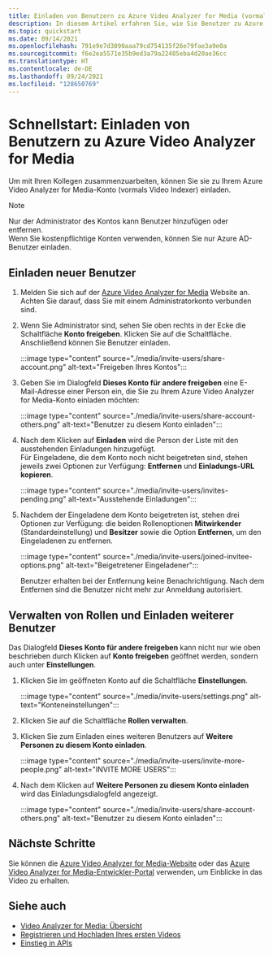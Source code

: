 ```yaml
---
title: Einladen von Benutzern zu Azure Video Analyzer for Media (vormals Video Analyzer for Media) – Azure
description: In diesem Artikel erfahren Sie, wie Sie Benutzer zu Azure Video Analyzer for Media (vormals Video Analyzer for Media) einladen.
ms.topic: quickstart
ms.date: 09/14/2021
ms.openlocfilehash: 791e9e7d3090aaa79cd754135f26e79fae3a9e0a
ms.sourcegitcommit: f6e2ea5571e35b9ed3a79a22485eba4d20ae36cc
ms.translationtype: HT
ms.contentlocale: de-DE
ms.lasthandoff: 09/24/2021
ms.locfileid: "128650769"
---
```

# <a name="quickstart-invite-users-to-video-analyzer-for-media"></a>Schnellstart: Einladen von Benutzern zu Azure Video Analyzer for Media

Um mit Ihren Kollegen zusammenzuarbeiten, können Sie sie zu Ihrem Azure Video Analyzer for Media-Konto (vormals Video Indexer) einladen. 

> [!NOTE]
> Nur der Administrator des Kontos kann Benutzer hinzufügen oder entfernen.</br>
> Wenn Sie kostenpflichtige Konten verwenden, können Sie nur Azure AD-Benutzer einladen.

## <a name="invite-new-users"></a>Einladen neuer Benutzer

1. Melden Sie sich auf der [Azure Video Analyzer for Media](https://www.videoindexer.ai/) Website an. Achten Sie darauf, dass Sie mit einem Administratorkonto verbunden sind.
1. Wenn Sie Administrator sind, sehen Sie oben rechts in der Ecke die Schaltfläche **Konto freigeben**. Klicken Sie auf die Schaltfläche. Anschließend können Sie Benutzer einladen. 

    :::image type="content" source="./media/invite-users/share-account.png" alt-text="Freigeben Ihres Kontos":::
1. Geben Sie im Dialogfeld **Dieses Konto für andere freigeben** eine E-Mail-Adresse einer Person ein, die Sie zu Ihrem Azure Video Analyzer for Media-Konto einladen möchten:

    :::image type="content" source="./media/invite-users/share-account-others.png" alt-text="Benutzer zu diesem Konto einladen":::  
1. Nach dem Klicken auf **Einladen** wird die Person der Liste mit den ausstehenden Einladungen hinzugefügt. <br/>Für Eingeladene, die dem Konto noch nicht beigetreten sind, stehen jeweils zwei Optionen zur Verfügung: **Entfernen** und **Einladungs-URL kopieren**.

    :::image type="content" source="./media/invite-users/invites-pending.png" alt-text="Ausstehende Einladungen":::  
1. Nachdem der Eingeladene dem Konto beigetreten ist, stehen drei Optionen zur Verfügung: die beiden Rollenoptionen **Mitwirkender** (Standardeinstellung) und **Besitzer** sowie die Option **Entfernen**, um den Eingeladenen zu entfernen.

    :::image type="content" source="./media/invite-users/joined-invitee-options.png" alt-text="Beigetretener Eingeladener":::  

    Benutzer erhalten bei der Entfernung keine Benachrichtigung. Nach dem Entfernen sind die Benutzer nicht mehr zur Anmeldung autorisiert.

## <a name="manage-roles-invite-more-users"></a>Verwalten von Rollen und Einladen weiterer Benutzer

Das Dialogfeld **Dieses Konto für andere freigeben** kann nicht nur wie oben beschrieben durch Klicken auf **Konto freigeben** geöffnet werden, sondern auch unter **Einstellungen**.

1. Klicken Sie im geöffneten Konto auf die Schaltfläche **Einstellungen**. 

    :::image type="content" source="./media/invite-users/settings.png" alt-text="Konteneinstellungen":::  
1. Klicken Sie auf die Schaltfläche **Rollen verwalten**.
1. Klicken Sie zum Einladen eines weiteren Benutzers auf **Weitere Personen zu diesem Konto einladen**.

    :::image type="content" source="./media/invite-users/invite-more-people.png" alt-text="INVITE MORE USERS":::  
1. Nach dem Klicken auf **Weitere Personen zu diesem Konto einladen** wird das Einladungsdialogfeld angezeigt.
 
    :::image type="content" source="./media/invite-users/share-account-others.png" alt-text="Benutzer zu diesem Konto einladen":::  

## <a name="next-steps"></a>Nächste Schritte

Sie können die [Azure Video Analyzer for Media-Website](video-indexer-view-edit.md) oder das [Azure Video Analyzer for Media-Entwickler-Portal](video-indexer-use-apis.md) verwenden, um Einblicke in das Video zu erhalten.

## <a name="see-also"></a>Siehe auch

- [Video Analyzer for Media: Übersicht](video-indexer-overview.md)
- [Registrieren und Hochladen Ihres ersten Videos](video-indexer-get-started.md)
- [Einstieg in APIs](video-indexer-use-apis.md)
